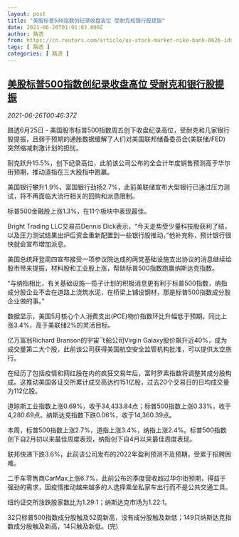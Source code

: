```yaml
---
layout: post
title: "美股标普500指数创纪录收盘高位 受耐克和银行股提振"
date: 2021-06-26T01:01:03.000Z
author: 路透
from: https://cn.reuters.com/article/us-stock-market-nike-bank-0626-idCNKCS2E2014
tags: [ 路透 ]
categories: [ 路透 ]
---
```

<!--1624669263000-->
[美股标普500指数创纪录收盘高位 受耐克和银行股提振](https://cn.reuters.com/article/us-stock-market-nike-bank-0626-idCNKCS2E2014)
------

<div>
<div><i>2021-06-26T00:46:37Z</i></div><p>路透6月25日 - 美国股市标普500指数周五创下收盘纪录高位，受耐克和几家银行股提振，且弱于预期的通胀数据缓解了人们对美国联邦储备委员会(美联储/FED)突然缩减刺激计划的担忧。</p><p>耐克跃升15.5%，创下纪录高位，此前该公司公布的全会计年度销售预测高于华尔街预期，推动道指在三大股指中跑赢。</p><p>美国银行攀升1.9%，富国银行劲扬2.7%，此前美联储宣布大型银行已通过压力测试，将不再面临大流行相关的回购和派息限制。</p><p>标普500金融股上涨1.3%，在11个板块中表现最佳。</p><p>Bright Trading LLC交易员Dennis Dick表示，“今天走势受少量科技股获利了结，以及压力测试结果出炉后资金重新配置到一些银行股推动，”他补充称，预计银行很快就会宣布增加派息。</p><p>美国总统拜登周四宣布接受一项参议院达成的两党基础设施支出协议的消息继续给股市带来提振，材料股和工业股上涨，帮助标普500指数跑赢纳斯达克指数。</p><p>“与纳指相比，有关基础设施一揽子计划的积极消息更有利于标普500指数，纳指成分股企业不会在道路上浇筑水泥，在桥梁上铺设钢材，那是标普500指数成分股企业做的事。”</p><p>数据显示，美国5月核心个人消费支出(PCE)物价指数环比升幅低于预期。同比上涨3.4%，高于美联储2%的灵活目标。</p><p>亿万富翁Richard Branson的宇宙飞船公司Virgin Galaxy股价飙升近40%，成为成交量第二大个股，此前该公司获得美国航空安全监管机构批准，可以提供太空旅行。</p><p>在经历了包括疫情和网红股在内的疯狂交易年后，富时罗素指数将调整其成分股构成。这推动美国各证交所累计成交高达约151亿股，过去20个交易日的日均成交量为112亿股。</p><p>道琼斯工业指数上涨0.69%，收于34,433.84点；标普500指数上涨0.33%，收于4,280.69点。纳斯达克指数下跌0.06%，收于14,360.39点。</p><p>本周，标普500指数上涨2.7%，道指上涨3.4%，纳指上涨2.4%。标普500指数创下自2月初以来最佳周度表现，纳指创下自4月以来最佳周度表现。</p><p>联邦快递下跌3.6%，此前该公司发布的2022年盈利预测不及预期，受累于招聘困难。</p><p>二手车零售商CarMax上涨6.7%，此前公布的季度营收超过华尔街预期，得益于强劲的需求，因疫情推动越来越多的人选择乘坐私家车出行而不是公共交通工具。</p><p>纽约证交所涨跌股家数比为1.29:1；纳斯达克市场为1.22:1。</p><p>32只标普500指数成分股触及52周新高，没有成分股触及新低；149只纳斯达克指数成分股触及新高，14只触及新低。(完)</p>
</div>
